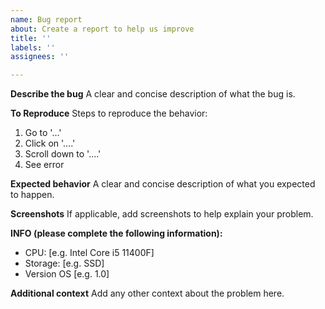 ```yaml
---
name: Bug report
about: Create a report to help us improve
title: ''
labels: ''
assignees: ''

---
```


**Describe the bug**
A clear and concise description of what the bug is.

**To Reproduce**
Steps to reproduce the behavior:
1. Go to '...'
2. Click on '....'
3. Scroll down to '....'
4. See error

**Expected behavior**
A clear and concise description of what you expected to happen.

**Screenshots**
If applicable, add screenshots to help explain your problem.

**INFO (please complete the following information):**
 - CPU: [e.g. Intel Core i5 11400F]
 - Storage: [e.g. SSD]
 - Version OS [e.g. 1.0]

**Additional context**
Add any other context about the problem here.
